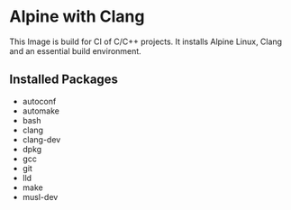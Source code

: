 # Alpine with Clang

This Image is build for CI of C/C++ projects. It installs Alpine Linux, Clang and
an essential build environment.


## Installed Packages

* autoconf
* automake
* bash
* clang
* clang-dev
* dpkg
* gcc
* git
* lld
* make
* musl-dev
